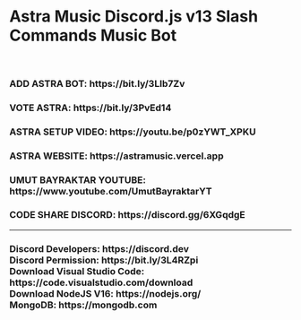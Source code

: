 # Astra Music Discord.js v13 Slash Commands Music Bot
<br>
<h3>ADD ASTRA BOT: https://bit.ly/3LIb7Zv</h3>
<h3>VOTE ASTRA: https://bit.ly/3PvEd14</h3>
<h3>ASTRA SETUP VIDEO: https://youtu.be/p0zYWT_XPKU</h3>
<h3>ASTRA WEBSITE: https://astramusic.vercel.app</h3>
<h3>UMUT BAYRAKTAR YOUTUBE: https://www.youtube.com/UmutBayraktarYT</h3>
<h3>CODE SHARE DISCORD: https://discord.gg/6XGqdgE</h3>
<hr>
<h3>
Discord Developers: https://discord.dev<br>
Discord Permission: https://bit.ly/3L4RZpi<br>
Download Visual Studio Code: https://code.visualstudio.com/download<br>
Download NodeJS V16: https://nodejs.org/<br>
MongoDB: https://mongodb.com
</h3>
